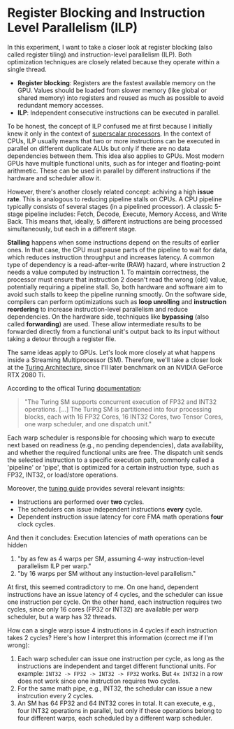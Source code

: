 # Register Blocking and Instruction Level Parallelism (ILP)
In this experiment, I want to take a closer look at register blocking (also called register tiling) and instruction-level parallelism (ILP).
Both optimization techniques are closely related because they operate within a single thread.

- **Register blocking**: Registers are the fastest available memory on the GPU. Values should be loaded from slower memory (like global or shared memory) into registers and reused as much as possible to avoid redundant memory accesses.
- **ILP**: Independent consecutive instructions can be executed in parallel.

To be honest, the concept of ILP confused me at first because I initially knew it only in the context of [superscalar processors](https://en.wikipedia.org/wiki/Superscalar_processor).
In the context of CPUs, ILP usually means that two or more instructions can be executed in parallel on different duplicate ALUs but only if there are no data dependencies between them.
This idea also applies to GPUs. Most modern GPUs have multiple functional units, such as for integer and floating-point arithmetic. These can be used in parallel by different instructions if the hardware and scheduler allow it.

However, there's another closely related concept: achiving a high **issue rate**.
This is analogous to reducing pipeline stalls on CPUs. A CPU pipeline typically consists of several stages (in a pipelined processor). A classic 5-stage pipeline includes:
Fetch, Decode, Execute, Memory Access, and Write Back.
This means that, ideally, 5 different instructions are being processed simultaneously, but each in a different stage.

**Stalling** happens when some instructions depend on the results of earlier ones. In that case, the CPU must pause parts of the pipeline to wait for data, which reduces instruction throughput and increases latency.
A common type of dependency is a read-after-write (RAW) hazard, where instruction 2 needs a value computed by instruction 1. To maintain correctness, the processor must ensure that instruction 2 doesn't read the wrong (old) value, potentially requiring a pipeline stall.
So, both hardware and software aim to avoid such stalls to keep the pipeline running smootly.
On the software side, compilers can perform optimizations such as **loop unrolling** and **instruction reordering** to increase instruction-level parallelism and reduce dependencies.
On the hardware side, techniques like **bypassing** (also called **forwarding**) are used. These allow intermediate results to be forwarded directly from a functional unit's output back to its input without taking a detour through a register file.

The same ideas apply to GPUs. Let's look more closely at what happens inside a Streaming Multiprocessor (SM).
Therefore, we'll take a closer look at the [Turing Architecture](https://en.wikipedia.org/wiki/Turing_(microarchitecture)), since I'll later benchmark on an NVIDIA GeForce RTX 2080 Ti.

According to the offical Turing [documentation](https://images.nvidia.com/aem-dam/en-zz/Solutions/design-visualization/technologies/turing-architecture/NVIDIA-Turing-Architecture-Whitepaper.pdf):

> "The Turing SM supports concurrent execution of FP32 and INT32 operations. [...] The Turing SM is partitioned into four processing blocks, each with 16 FP32 Cores, 16 INT32 Cores, two Tensor Cores, one warp scheduler, and one dispatch unit."

Each warp scheduler is responsible for choosing which warp to execute next based on readiness (e.g., no pending dependencies), data availability, and whether the required functional units are free.
The dispatch unit sends the selected instruction to a specific execution path, commonly called a 'pipeline' or 'pipe', that is optimized for a certain instruction type, such as FP32, INT32, or load/store operations.

Moreover, the [tuning guide](https://docs.nvidia.com/cuda/turing-tuning-guide/index.html?utm_source=chatgpt.com) provides several relevant insights:

- Instructions are performed over **two** cycles.
- The schedulers can issue independent instructions **every** cycle.
- Dependent instruction issue latency for core FMA math operations **four** clock cycles. 

And then it concludes: Execution latencies of math operations can be hidden
1. "by as few as 4 warps per SM, assuming 4-way instruction-level parallelism ILP per warp."
1. "by 16 warps per SM without any instuction-level parallelism."

At first, this seemed contradictory to me.
On one hand, dependent instructions have an issue latency of 4 cycles, and the scheduler can issue one instruction per cycle.
On the other hand, each instruction requires two cycles, since only 16 cores (FP32 or INT32) are available per warp scheduler, but a warp has 32 threads.

How can a single warp issue 4 instructions in 4 cycles if each instruction takes 2 cycles?
Here's how I interpret this information (correct me if I'm wrong):

1. Each warp scheduler can issue one instruction per cycle, as long as the instructions are independent and target different functional units.
For example: `INT32 -> FP32 -> INT32 -> FP32` works.
But `4x INT32` in a row does not work since one instruction requires two cycles.
1. For the same math pipe, e.g., INT32, the schedular can issue a new instrcution every 2 cycles.
1. An SM has 64 FP32 and 64 INT32 cores in total. It can execute, e.g., four INT32 operations in parallel, but only if these operations belong to four different warps, each scheduled by a different warp scheduler.
